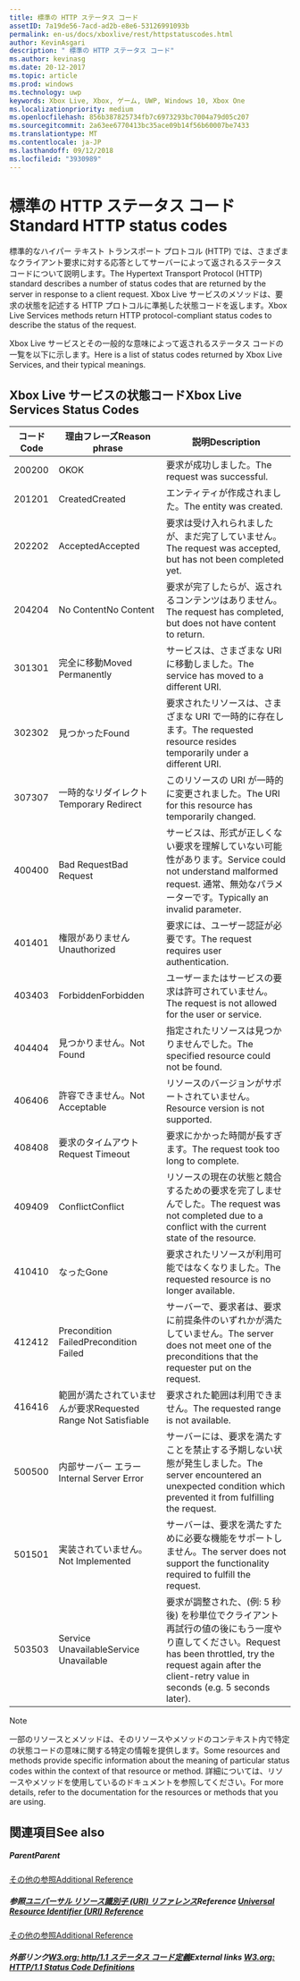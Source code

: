 ```yaml
---
title: 標準の HTTP ステータス コード
assetID: 7a19de56-7acd-ad2b-e8e6-53126991093b
permalink: en-us/docs/xboxlive/rest/httpstatuscodes.html
author: KevinAsgari
description: " 標準の HTTP ステータス コード"
ms.author: kevinasg
ms.date: 20-12-2017
ms.topic: article
ms.prod: windows
ms.technology: uwp
keywords: Xbox Live, Xbox, ゲーム, UWP, Windows 10, Xbox One
ms.localizationpriority: medium
ms.openlocfilehash: 856b387825734fb7c6973293bc7004a79d05c207
ms.sourcegitcommit: 2a63ee6770413bc35ace09b14f56b60007be7433
ms.translationtype: MT
ms.contentlocale: ja-JP
ms.lasthandoff: 09/12/2018
ms.locfileid: "3930989"
---
```

# <a name="standard-http-status-codes"></a><span data-ttu-id="b9901-104">標準の HTTP ステータス コード</span><span class="sxs-lookup"><span data-stu-id="b9901-104">Standard HTTP status codes</span></span>
 
<span data-ttu-id="b9901-105">標準的なハイパー テキスト トランスポート プロトコル (HTTP) では、さまざまなクライアント要求に対する応答としてサーバーによって返されるステータス コードについて説明します。</span><span class="sxs-lookup"><span data-stu-id="b9901-105">The Hypertext Transport Protocol (HTTP) standard describes a number of status codes that are returned by the server in response to a client request.</span></span> <span data-ttu-id="b9901-106">Xbox Live サービスのメソッドは、要求の状態を記述する HTTP プロトコルに準拠した状態コードを返します。</span><span class="sxs-lookup"><span data-stu-id="b9901-106">Xbox Live Services methods return HTTP protocol-compliant status codes to describe the status of the request.</span></span>
 
<span data-ttu-id="b9901-107">Xbox Live サービスとその一般的な意味によって返されるステータス コードの一覧を以下に示します。</span><span class="sxs-lookup"><span data-stu-id="b9901-107">Here is a list of status codes returned by Xbox Live Services, and their typical meanings.</span></span>
 
<a id="ID4EAB"></a>

 
## <a name="xbox-live-services-status-codes"></a><span data-ttu-id="b9901-108">Xbox Live サービスの状態コード</span><span class="sxs-lookup"><span data-stu-id="b9901-108">Xbox Live Services Status Codes</span></span>
 
| <span data-ttu-id="b9901-109">コード</span><span class="sxs-lookup"><span data-stu-id="b9901-109">Code</span></span>| <span data-ttu-id="b9901-110">理由フレーズ</span><span class="sxs-lookup"><span data-stu-id="b9901-110">Reason phrase</span></span>| <span data-ttu-id="b9901-111">説明</span><span class="sxs-lookup"><span data-stu-id="b9901-111">Description</span></span>| 
| --- | --- | --- | 
| <span data-ttu-id="b9901-112">200</span><span class="sxs-lookup"><span data-stu-id="b9901-112">200</span></span>| <span data-ttu-id="b9901-113">OK</span><span class="sxs-lookup"><span data-stu-id="b9901-113">OK</span></span>| <span data-ttu-id="b9901-114">要求が成功しました。</span><span class="sxs-lookup"><span data-stu-id="b9901-114">The request was successful.</span></span>| 
| <span data-ttu-id="b9901-115">201</span><span class="sxs-lookup"><span data-stu-id="b9901-115">201</span></span>| <span data-ttu-id="b9901-116">Created</span><span class="sxs-lookup"><span data-stu-id="b9901-116">Created</span></span>| <span data-ttu-id="b9901-117">エンティティが作成されました。</span><span class="sxs-lookup"><span data-stu-id="b9901-117">The entity was created.</span></span>| 
| <span data-ttu-id="b9901-118">202</span><span class="sxs-lookup"><span data-stu-id="b9901-118">202</span></span>| <span data-ttu-id="b9901-119">Accepted</span><span class="sxs-lookup"><span data-stu-id="b9901-119">Accepted</span></span>| <span data-ttu-id="b9901-120">要求は受け入れられましたが、まだ完了していません。</span><span class="sxs-lookup"><span data-stu-id="b9901-120">The request was accepted, but has not been completed yet.</span></span>| 
| <span data-ttu-id="b9901-121">204</span><span class="sxs-lookup"><span data-stu-id="b9901-121">204</span></span>| <span data-ttu-id="b9901-122">No Content</span><span class="sxs-lookup"><span data-stu-id="b9901-122">No Content</span></span>| <span data-ttu-id="b9901-123">要求が完了したらが、返されるコンテンツはありません。</span><span class="sxs-lookup"><span data-stu-id="b9901-123">The request has completed, but does not have content to return.</span></span>| 
| <span data-ttu-id="b9901-124">301</span><span class="sxs-lookup"><span data-stu-id="b9901-124">301</span></span>| <span data-ttu-id="b9901-125">完全に移動</span><span class="sxs-lookup"><span data-stu-id="b9901-125">Moved Permanently</span></span>| <span data-ttu-id="b9901-126">サービスは、さまざまな URI に移動しました。</span><span class="sxs-lookup"><span data-stu-id="b9901-126">The service has moved to a different URI.</span></span>| 
| <span data-ttu-id="b9901-127">302</span><span class="sxs-lookup"><span data-stu-id="b9901-127">302</span></span>| <span data-ttu-id="b9901-128">見つかった</span><span class="sxs-lookup"><span data-stu-id="b9901-128">Found</span></span>| <span data-ttu-id="b9901-129">要求されたリソースは、さまざまな URI で一時的に存在します。</span><span class="sxs-lookup"><span data-stu-id="b9901-129">The requested resource resides temporarily under a different URI.</span></span>| 
| <span data-ttu-id="b9901-130">307</span><span class="sxs-lookup"><span data-stu-id="b9901-130">307</span></span>| <span data-ttu-id="b9901-131">一時的なリダイレクト</span><span class="sxs-lookup"><span data-stu-id="b9901-131">Temporary Redirect</span></span>| <span data-ttu-id="b9901-132">このリソースの URI が一時的に変更されました。</span><span class="sxs-lookup"><span data-stu-id="b9901-132">The URI for this resource has temporarily changed.</span></span>| 
| <span data-ttu-id="b9901-133">400</span><span class="sxs-lookup"><span data-stu-id="b9901-133">400</span></span>| <span data-ttu-id="b9901-134">Bad Request</span><span class="sxs-lookup"><span data-stu-id="b9901-134">Bad Request</span></span>| <span data-ttu-id="b9901-135">サービスは、形式が正しくない要求を理解していない可能性があります。</span><span class="sxs-lookup"><span data-stu-id="b9901-135">Service could not understand malformed request.</span></span> <span data-ttu-id="b9901-136">通常、無効なパラメーターです。</span><span class="sxs-lookup"><span data-stu-id="b9901-136">Typically an invalid parameter.</span></span>| 
| <span data-ttu-id="b9901-137">401</span><span class="sxs-lookup"><span data-stu-id="b9901-137">401</span></span>| <span data-ttu-id="b9901-138">権限がありません</span><span class="sxs-lookup"><span data-stu-id="b9901-138">Unauthorized</span></span>| <span data-ttu-id="b9901-139">要求には、ユーザー認証が必要です。</span><span class="sxs-lookup"><span data-stu-id="b9901-139">The request requires user authentication.</span></span>| 
| <span data-ttu-id="b9901-140">403</span><span class="sxs-lookup"><span data-stu-id="b9901-140">403</span></span>| <span data-ttu-id="b9901-141">Forbidden</span><span class="sxs-lookup"><span data-stu-id="b9901-141">Forbidden</span></span>| <span data-ttu-id="b9901-142">ユーザーまたはサービスの要求は許可されていません。</span><span class="sxs-lookup"><span data-stu-id="b9901-142">The request is not allowed for the user or service.</span></span>| 
| <span data-ttu-id="b9901-143">404</span><span class="sxs-lookup"><span data-stu-id="b9901-143">404</span></span>| <span data-ttu-id="b9901-144">見つかりません。</span><span class="sxs-lookup"><span data-stu-id="b9901-144">Not Found</span></span>| <span data-ttu-id="b9901-145">指定されたリソースは見つかりませんでした。</span><span class="sxs-lookup"><span data-stu-id="b9901-145">The specified resource could not be found.</span></span>| 
| <span data-ttu-id="b9901-146">406</span><span class="sxs-lookup"><span data-stu-id="b9901-146">406</span></span>| <span data-ttu-id="b9901-147">許容できません。</span><span class="sxs-lookup"><span data-stu-id="b9901-147">Not Acceptable</span></span>| <span data-ttu-id="b9901-148">リソースのバージョンがサポートされていません。</span><span class="sxs-lookup"><span data-stu-id="b9901-148">Resource version is not supported.</span></span>| 
| <span data-ttu-id="b9901-149">408</span><span class="sxs-lookup"><span data-stu-id="b9901-149">408</span></span>| <span data-ttu-id="b9901-150">要求のタイムアウト</span><span class="sxs-lookup"><span data-stu-id="b9901-150">Request Timeout</span></span>| <span data-ttu-id="b9901-151">要求にかかった時間が長すぎます。</span><span class="sxs-lookup"><span data-stu-id="b9901-151">The request took too long to complete.</span></span>| 
| <span data-ttu-id="b9901-152">409</span><span class="sxs-lookup"><span data-stu-id="b9901-152">409</span></span>| <span data-ttu-id="b9901-153">Conflict</span><span class="sxs-lookup"><span data-stu-id="b9901-153">Conflict</span></span>| <span data-ttu-id="b9901-154">リソースの現在の状態と競合するための要求を完了しませんでした。</span><span class="sxs-lookup"><span data-stu-id="b9901-154">The request was not completed due to a conflict with the current state of the resource.</span></span>| 
| <span data-ttu-id="b9901-155">410</span><span class="sxs-lookup"><span data-stu-id="b9901-155">410</span></span>| <span data-ttu-id="b9901-156">なった</span><span class="sxs-lookup"><span data-stu-id="b9901-156">Gone</span></span>| <span data-ttu-id="b9901-157">要求されたリソースが利用可能ではなくなりました。</span><span class="sxs-lookup"><span data-stu-id="b9901-157">The requested resource is no longer available.</span></span>| 
| <span data-ttu-id="b9901-158">412</span><span class="sxs-lookup"><span data-stu-id="b9901-158">412</span></span>| <span data-ttu-id="b9901-159">Precondition Failed</span><span class="sxs-lookup"><span data-stu-id="b9901-159">Precondition Failed</span></span>| <span data-ttu-id="b9901-160">サーバーで、要求者は、要求に前提条件のいずれかが満たしていません。</span><span class="sxs-lookup"><span data-stu-id="b9901-160">The server does not meet one of the preconditions that the requester put on the request.</span></span>| 
| <span data-ttu-id="b9901-161">416</span><span class="sxs-lookup"><span data-stu-id="b9901-161">416</span></span>| <span data-ttu-id="b9901-162">範囲が満たされていませんが要求</span><span class="sxs-lookup"><span data-stu-id="b9901-162">Requested Range Not Satisfiable</span></span>| <span data-ttu-id="b9901-163">要求された範囲は利用できません。</span><span class="sxs-lookup"><span data-stu-id="b9901-163">The requested range is not available.</span></span>| 
| <span data-ttu-id="b9901-164">500</span><span class="sxs-lookup"><span data-stu-id="b9901-164">500</span></span>| <span data-ttu-id="b9901-165">内部サーバー エラー</span><span class="sxs-lookup"><span data-stu-id="b9901-165">Internal Server Error</span></span>| <span data-ttu-id="b9901-166">サーバーには、要求を満たすことを禁止する予期しない状態が発生しました。</span><span class="sxs-lookup"><span data-stu-id="b9901-166">The server encountered an unexpected condition which prevented it from fulfilling the request.</span></span>| 
| <span data-ttu-id="b9901-167">501</span><span class="sxs-lookup"><span data-stu-id="b9901-167">501</span></span>| <span data-ttu-id="b9901-168">実装されていません。</span><span class="sxs-lookup"><span data-stu-id="b9901-168">Not Implemented</span></span>| <span data-ttu-id="b9901-169">サーバーは、要求を満たすために必要な機能をサポートしません。</span><span class="sxs-lookup"><span data-stu-id="b9901-169">The server does not support the functionality required to fulfill the request.</span></span>| 
| <span data-ttu-id="b9901-170">503</span><span class="sxs-lookup"><span data-stu-id="b9901-170">503</span></span>| <span data-ttu-id="b9901-171">Service Unavailable</span><span class="sxs-lookup"><span data-stu-id="b9901-171">Service Unavailable</span></span>| <span data-ttu-id="b9901-172">要求が調整された、(例: 5 秒後) を秒単位でクライアント再試行の値の後にもう一度やり直してください。</span><span class="sxs-lookup"><span data-stu-id="b9901-172">Request has been throttled, try the request again after the client-retry value in seconds (e.g. 5 seconds later).</span></span>| 
 

> [!NOTE] 
> <span data-ttu-id="b9901-173">一部のリソースとメソッドは、そのリソースやメソッドのコンテキスト内で特定の状態コードの意味に関する特定の情報を提供します。</span><span class="sxs-lookup"><span data-stu-id="b9901-173">Some resources and methods provide specific information about the meaning of particular status codes within the context of that resource or method.</span></span> <span data-ttu-id="b9901-174">詳細については、リソースやメソッドを使用しているのドキュメントを参照してください。</span><span class="sxs-lookup"><span data-stu-id="b9901-174">For more details, refer to the documentation for the resources or methods that you are using.</span></span> 

  
<a id="ID4E3BAC"></a>

 
## <a name="see-also"></a><span data-ttu-id="b9901-175">関連項目</span><span class="sxs-lookup"><span data-stu-id="b9901-175">See also</span></span>
 
<a id="ID4E5BAC"></a>

 
##### <a name="parent"></a><span data-ttu-id="b9901-176">Parent</span><span class="sxs-lookup"><span data-stu-id="b9901-176">Parent</span></span>  

[<span data-ttu-id="b9901-177">その他の参照</span><span class="sxs-lookup"><span data-stu-id="b9901-177">Additional Reference</span></span>](atoc-xboxlivews-reference-additional.md)

  
<a id="ID4EKCAC"></a>

 
##### <a name="reference--universal-resource-identifier-uri-referenceuriatoc-xboxlivews-reference-urismd"></a><span data-ttu-id="b9901-178">参照[ユニバーサル リソース識別子 (URI) リファレンス](../uri/atoc-xboxlivews-reference-uris.md)</span><span class="sxs-lookup"><span data-stu-id="b9901-178">Reference  [Universal Resource Identifier (URI) Reference](../uri/atoc-xboxlivews-reference-uris.md)</span></span>

 [<span data-ttu-id="b9901-179">その他の参照</span><span class="sxs-lookup"><span data-stu-id="b9901-179">Additional Reference</span></span>](atoc-xboxlivews-reference-additional.md)

  
<a id="ID4EZCAC"></a>

 
##### <a name="external-links--w3org-http11-status-code-definitionshttpwwww3orgprotocolsrfc2616rfc2616-sec10htmlsec10"></a><span data-ttu-id="b9901-180">外部リンク[W3.org: http/1.1 ステータス コード定義](http://www.w3.org/Protocols/rfc2616/rfc2616-sec10.html#sec10)</span><span class="sxs-lookup"><span data-stu-id="b9901-180">External links  [W3.org: HTTP/1.1 Status Code Definitions](http://www.w3.org/Protocols/rfc2616/rfc2616-sec10.html#sec10)</span></span>

   